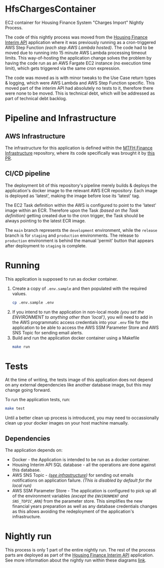 # HfsChargesContainer
EC2 container for Housing Finance System "Charges Import" Nightly Process.

The code of this nightly process was moved from the [Housing Finance Interim API](<https://github.com/LBHackney-IT/housing-finance-interim-api/> "Code repository link") application where it was previously running as a cron-triggered AWS Step Function _(each step AWS Lambda hosted)_. The code had to be moved due to running into 15 minute AWS Lambda processing timeout limits. This way-of-hosting the application change solves the problem by having the code run as an AWS Fargate EC2 instance (no execution time limit), which gets triggered via the same cron expression.

The code was moved as is with minor tweaks to the Use Case return types & logging, which were AWS Lambda and AWS Step Function specific. This moved part of the interim API had absolutely no tests to it, therefore there were none to be moved. This is technical debt, which will be addressed as part of technical debt backlog.

# Pipeline and Infrastructure
## AWS Infrastructure
The infrastructure for this application is defined within the [MTFH Finance Infrastructure](<https://github.com/LBHackney-IT/mtfh-finance-infrastructure> "Code respository link") repository, where its code specifically was brought it by [this PR](https://github.com/LBHackney-IT/mtfh-finance-infrastructure/pull/19).


## CI/CD pipeline
The deployment bit of this repository's pipeline merely builds & deploys the application's docker image to the relevant AWS ECR repository. Each image is deployed as 'latest', making the image before lose its 'latest' tag.

The EC2 Task definition within the AWS is configured to point to the 'latest' image within an ECR. Therefore upon the Task _(based on the Task definition)_ getting created due to the cron trigger, the Task should be always pointing to the latest ECR image.

The `main` branch represents the `development` environment, while the `release` branch is for `staging` and `production` environments. The release to `production` environment is behind the manual 'permit' button that appears after deployment to `staging` is complete.

# Running
This application is supposed to run as docker container.
1. Create a copy of `.env.sample` and then populated with the required values.
    ``` sh
    cp .env.sample .env
    ```
2. If you intend to run the application in non-local mode _(you set the ENVIRONMENT to anything other than 'local')_, you will need to add in the AWS programmatic access credentials into your `.env` file for the application to be able to access the AWS SSM Parameter Store and AWS SNS Topic for sending email alerts.
2. Build and run the application docker container using a Makefile
    ``` sh
    make run
    ```

# Tests
At the time of writing, the tests image of this application does not depend on any external dependencies like another database image, but this may change going forward.

To run the application tests, run:
``` sh
make test
```

Until a better clean up process is introduced, you may need to occassionally clean up your docker images on your host machine manually.

## Dependencies
The application depends on:
* Docker - the Application is intended to be run as a docker container.
* Housing Interim API SQL database - all the operations are done against this database.
* AWS SNS Topic - _([see infrastructure](<https://github.com/LBHackney-IT/mtfh-finance-infrastructure> "Code respository link"))_ for sending out emails notifications on application failure. _(This is disabled by default for the local run)_
* AWS SSM Parameter Store - The application is configured to pick up all of the environment variables _(except the `ENVIRONMENT` and `SNS_TOPIC_ARN`)_ from the parameter store. This simplifies the new financial years preparation as well as any database credentials changes as this allows avoiding the redeployment of the application's infrastructure. 

# Nightly run
This process is only 1 part of the entire nightly run. The rest of the process parts are deployed as part of the [Housing Finance Interim API](<https://github.com/LBHackney-IT/housing-finance-interim-api/> "Code repository link") application. See more information about the nightly run within these diagrams [link](https://drive.google.com/drive/u/0/folders/17ht3pLvOmC3WTMxSagid_MnubMTsSiI1).
